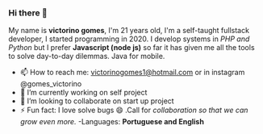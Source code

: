 ### Hi there 👋

<!--
**victorino3/victorino3** is a ✨ _special_ ✨ repository because its `README.md` (this file) appears on your GitHub profile.

Here are some ideas to get you started:

- 🔭 I’m currently working on ...
- 🌱 I’m currently learning ...
- 👯 I’m looking to collaborate on ...
- 🤔 I’m looking for help with ...
- 💬 Ask me about ...
- 📫 How to reach me: ...
- 😄 Pronouns: ...
- ⚡ Fun fact: ...
-->
My name is **victorino gomes**, I'm 21 years old, I'm a self-taught fullstack developer, I started programming in 2020.
I develop systems in _PHP and Python_ but I prefer **Javascript (node ​​js)** so far it has given me all the tools to solve day-to-day dilemmas.
Java for mobile.
- 📫 How to reach me: victorinogomes1@hotmail.com or in instagram @gomes_victorino
- 🔭 I’m currently working on self project
- 👯 I’m looking to collaborate on start up project
- ⚡ Fun fact: I love solve bugs 😄
.Call for _collaboration so that we can grow even more._
-Languages:
**Portuguese and English**
